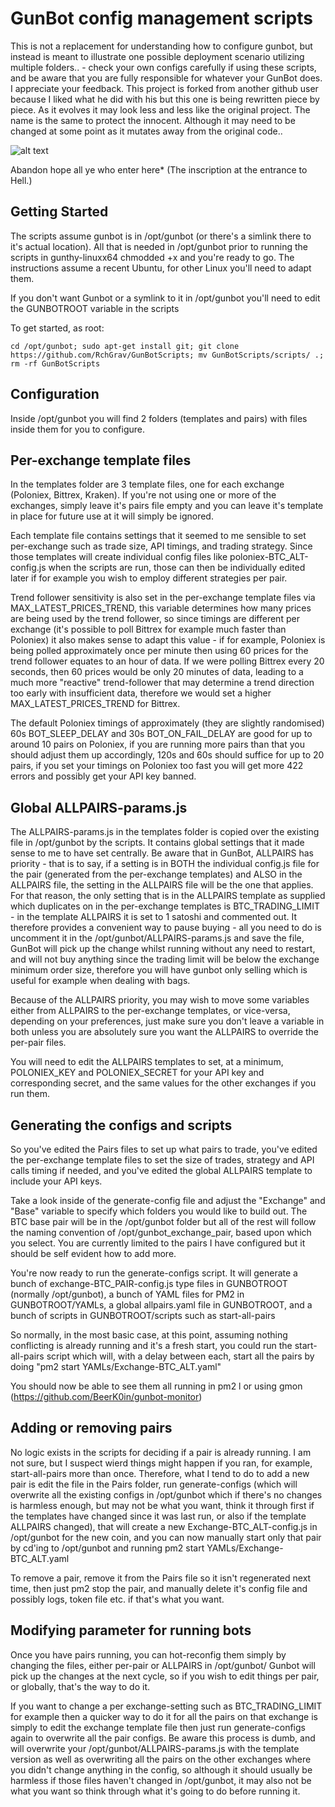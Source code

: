 # GunBot config management scripts

This is not a replacement for understanding how to configure gunbot, but instead is meant to illustrate one possible deployment scenario utilizing multiple folders..  - check your own configs carefully if using these scripts, and be aware that you are fully responsible for whatever your GunBot does.   I appreciate your feedback.  This project is forked from another github user because I liked what he did with his but this one is being rewritten piece by piece.  As it evolves it may look less and less like the original project.  The name is the same to protect the innocent. Although it may need to be changed at some point as it mutates away from the original code..  

![alt text](http://i.imgur.com/sMnFZro.png)

Abandon hope all ye who enter here*
(The inscription at the entrance to Hell.)

## Getting Started

The scripts assume gunbot is in /opt/gunbot (or there's a simlink there to it's actual location). All that is needed in /opt/gunbot prior to running
the scripts in gunthy-linuxx64 chmodded +x and you're ready to go. The instructions assume a recent Ubuntu, for other Linux you'll need to adapt them.

If you don't want Gunbot or a symlink to it in /opt/gunbot you'll need to edit the GUNBOTROOT variable in the scripts

To get started, as root:

```
cd /opt/gunbot; sudo apt-get install git; git clone https://github.com/RchGrav/GunBotScripts; mv GunBotScripts/scripts/ .; rm -rf GunBotScripts 
```

## Configuration

Inside /opt/gunbot you will find 2 folders (templates and pairs) with files inside them for you to configure.

## Per-exchange template files

In the templates folder are 3 template files, one for each exchange (Poloniex, Bittrex, Kraken). If you're not using one or more of the exchanges, simply leave
it's pairs file empty and you can leave it's template in place for future use at it will simply be ignored.

Each template file contains settings that it seemed to me sensible to set per-exchange such as trade size, API timings, and trading strategy. Since those
templates will create individual config files like poloniex-BTC_ALT-config.js when the scripts are run, those can then be individually edited later if
for example you wish to employ different strategies per pair.

Trend follower sensitivity is also set in the per-exchange template files via MAX_LATEST_PRICES_TREND, this variable determines how many prices are
being used by the trend follower, so since timings are different per exchange (it's possible to poll Bittrex for example much faster than Poloniex)
it also makes sense to adapt this value - if for example, Poloniex is being polled approximately once per minute then using 60 prices for the trend
follower equates to an hour of data. If we were polling Bittrex every 20 seconds, then 60 prices would be only 20 minutes of data, leading to a much
more "reactive" trend-follower that may determine a trend direction too early with insufficient data, therefore we would set a higher MAX_LATEST_PRICES_TREND
for Bittrex.

The default Poloniex timings of approximately (they are slightly randomised) 60s BOT_SLEEP_DELAY and 30s BOT_ON_FAIL_DELAY are good for up to around 10
pairs on Poloniex, if you are running more pairs than that you should adjust them up accordingly, 120s and 60s should suffice for up to 20 pairs, if you
set your timings on Poloniex too fast you will get more 422 errors and possibly get your API key banned.


## Global ALLPAIRS-params.js

The ALLPAIRS-params.js in the templates folder is copied over the existing file in /opt/gunbot by the scripts. It contains global settings
that it made sense to me to have set centrally. Be aware that in GunBot, ALLPAIRS has priority - that is to say, if a setting is in BOTH the individual
config.js file for the pair (generated from the per-exchange templates) and ALSO in the ALLPAIRS file, the setting in the ALLPAIRS file will be the
one that applies. For that reason, the only setting that is in the ALLPAIRS template as supplied which duplicates on in the per-exchange templates
is BTC_TRADING_LIMIT - in the template ALLPAIRS it is set to 1 satoshi and commented out. It therefore provides a convenient way to pause buying - all
you need to do is uncomment it in the /opt/gunbot/ALLPAIRS-params.js and save the file, GunBot will pick up the change whilst running without any
need to restart, and will not buy anything since the trading limit will be below the exchange minimum order size, therefore you will have gunbot
only selling which is useful for example when dealing with bags.

Because of the ALLPAIRS priority, you may wish to move some variables either from ALLPAIRS to the per-exchange templates, or vice-versa, depending
on your preferences, just make sure you don't leave a variable in both unless you are absolutely sure you want the ALLPAIRS to override the per-pair
files.

You will need to edit the ALLPAIRS templates to set, at a minimum, POLONIEX_KEY and POLONIEX_SECRET for your API key and corresponding secret, and
the same values for the other exchanges if you run them.

## Generating the configs and scripts

So you've edited the Pairs files to set up what pairs to trade, you've edited the per-exchange template files to set the size of trades, strategy and
API calls timing if needed, and you've edited the global ALLPAIRS template to include your API keys. 

Take a look inside of the generate-config file and adjust the "Exchange" and "Base" variable to specify which folders you would like to build out.   The BTC base pair will be in the /opt/gunbot folder but all of the rest will follow the naming convention of /opt/gunbot_exchange_pair, based upon which you select.  You are currently limited to the pairs I have configured but it should be self evident how to add more.   

You're now ready to run the generate-configs script. It will generate a bunch of exchange-BTC_PAIR-config.js type files in GUNBOTROOT (normally /opt/gunbot), a bunch of YAML files for PM2
in GUNBOTROOT/YAMLs, a global allpairs.yaml file in GUNBOTROOT, and a bunch of scripts in GUNBOTROOT/scripts such as start-all-pairs

So normally, in the most basic case, at this point, assuming nothing conflicting is already running and it's a fresh start, you could run the
start-all-pairs script which will, with a delay between each, start all the pairs by doing "pm2 start YAMLs/Exchange-BTC_ALT.yaml"

You should now be able to see them all running in pm2 l or using gmon (https://github.com/BeerK0in/gunbot-monitor)

## Adding or removing pairs

No logic exists in the scripts for deciding if a pair is already running. I am not sure, but I suspect wierd things might happen if you ran,
for example, start-all-pairs more than once. Therefore, what I tend to do to add a new pair is edit the file in the Pairs folder, run
generate-configs (which will overwrite all the existing configs in /opt/gunbot which if there's no changes is harmless enough, but may not
be what you want, think it through first if the templates have changed since it was last run, or also if the template ALLPAIRS changed), that
will create a new Exchange-BTC_ALT-config.js in /opt/gunbot for the new coin, and you can now manually start only that pair by cd'ing to
/opt/gunbot and running pm2 start YAMLs/Exchange-BTC_ALT.yaml

To remove a pair, remove it from the Pairs file so it isn't regenerated next time, then just pm2 stop the pair, and manually delete it's
config file and possibly logs, token file etc. if that's what you want.

## Modifying parameter for running bots

Once you have pairs running, you can hot-reconfig them simply by changing the files, either per-pair or ALLPAIRS in /opt/gunbot/
Gunbot will pick up the changes at the next cycle, so if you wish to edit things per pair, or globally, that's the way to do it. 

If you want to change a per exchange-setting such as BTC_TRADING_LIMIT for example then a quicker way to do it for all the pairs on that
exchange is simply to edit the exchange template file then just run generate-configs again to overwrite all the pair configs. Be aware
this process is dumb, and will overwrite your /opt/gunbot/ALLPAIRS-params.js with the template version as well as overwriting all the
pairs on the other exchanges where you didn't change anything in the config, so although it should usually be harmless if those files
haven't changed in /opt/gunbot, it may also not be what you want so think through what it's going to do before running it.

